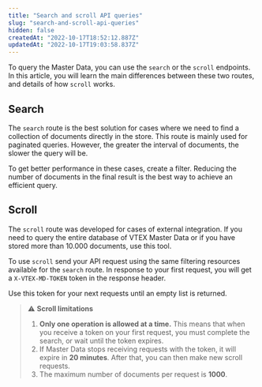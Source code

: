 ```yaml
---
title: "Search and scroll API queries"
slug: "search-and-scroll-api-queries"
hidden: false
createdAt: "2022-10-17T18:52:12.887Z"
updatedAt: "2022-10-17T19:03:58.837Z"
---
```

To query the Master Data, you can use the `search` or the `scroll` endpoints. In this article, you will learn the main differences between these two routes, and details of how `scroll` works.

## Search

The `search` route is the best solution for cases where we need to find a collection of documents directly in the store. This route is mainly used for paginated queries. However, the greater the interval of documents, the slower the query will be.

To get better performance in these cases, create a filter. Reducing the number of documents in the final result is the best way to achieve an efficient query.

## Scroll

The `scroll` route was developed for cases of external integration. If you need to query the entire database of VTEX Master Data or if you have stored more than 10.000 documents, use this tool.

To use `scroll` send your API request using the same filtering resources available for the `search` route. In response to your first request, you will get a `X-VTEX-MD-TOKEN` token in the response header.

Use this token for your next requests until an empty list is returned.

> ⚠️ **Scroll limitations**
>
> 1. **Only one operation is allowed at a time.** This means that when you receive a token on your first request, you must complete the search, or wait until the token expires.
> 2. If Master Data stops receiving requests with the token, it will expire in **20 minutes**. After that, you can then make new scroll requests.
> 3. The maximum number of documents per request is **1000**.
